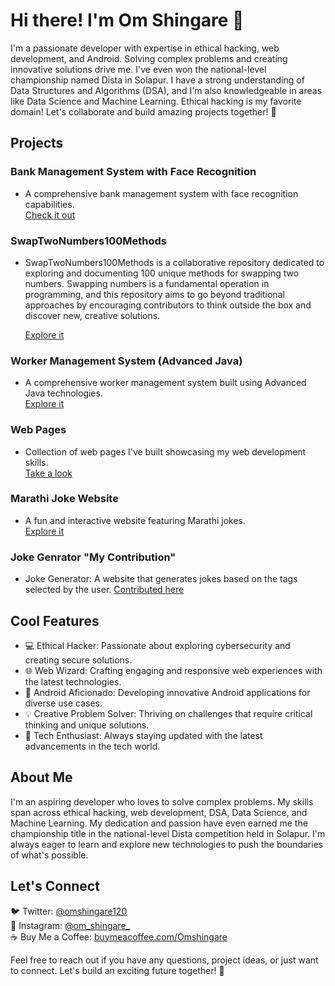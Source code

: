 # Hi there! I'm Om Shingare 👋

I'm a passionate developer with expertise in ethical hacking, web development, and Android. Solving complex problems and creating innovative solutions drive me. I've even won the national-level championship named Dista in Solapur. I have a strong understanding of Data Structures and Algorithms (DSA), and I'm also knowledgeable in areas like Data Science and Machine Learning. Ethical hacking is my favorite domain! Let's collaborate and build amazing projects together! 🚀

## Projects

### Bank Management System with Face Recognition
- A comprehensive bank management system with face recognition capabilities.  
  [Check it out](https://github.com/ShingareOm/BankManagementSystem-FaceReco)

### SwapTwoNumbers100Methods
- SwapTwoNumbers100Methods is a collaborative repository dedicated to exploring and documenting 100 unique methods for swapping two numbers. Swapping numbers is a fundamental operation in programming, and this repository aims to go beyond traditional approaches by encouraging contributors to think outside the box and discover new, creative solutions.
  
  [Explore it](https://github.com/ShingareOm/SwapTwoNumbers100Methods)

### Worker Management System (Advanced Java)
- A comprehensive worker management system built using Advanced Java technologies.  
  [Explore it](https://github.com/ShingareOm/WorkerManagementSystem)

### Web Pages
- Collection of web pages I've built showcasing my web development skills.  
  [Take a look](https://github.com/ShingareOm/Tell-me-a-joke)

### Marathi Joke Website
- A fun and interactive website featuring Marathi jokes.  
  [Explore it](https://github.com/ShingareOm/Tell-me-a-joke)

### Joke Genrator "My Contribution"
- Joke Generator: A website that generates jokes based on the tags selected by the user.
  [Contributed here](https://github.com/Atharva-Shinde/joke-generator.git)

## Cool Features

- 💻 Ethical Hacker: Passionate about exploring cybersecurity and creating secure solutions.
- 🌐 Web Wizard: Crafting engaging and responsive web experiences with the latest technologies.
- 📱 Android Aficionado: Developing innovative Android applications for diverse use cases.
- 💡 Creative Problem Solver: Thriving on challenges that require critical thinking and unique solutions.
- 🚀 Tech Enthusiast: Always staying updated with the latest advancements in the tech world.

## About Me

I'm an aspiring developer who loves to solve complex problems. My skills span across ethical hacking, web development, DSA, Data Science, and Machine Learning. My dedication and passion have even earned me the championship title in the national-level Dista competition held in Solapur. I'm always eager to learn and explore new technologies to push the boundaries of what's possible.

## Let's Connect

🐦 Twitter: [@omshingare120](https://twitter.com/omshingare120)  
📸 Instagram: [@om_shingare_](https://www.instagram.com/om_shingare_)  
☕ Buy Me a Coffee: [buymeacoffee.com/Omshingare](https://www.buymeacoffee.com/Omshingare)

Feel free to reach out if you have any questions, project ideas, or just want to connect. Let's build an exciting future together! 🌟

